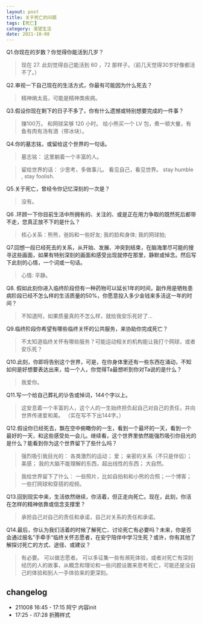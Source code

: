 ```yaml
---
layout: post
title: 关于死亡的问题
tags: [死亡]
category: 渴望生活
date: 2021-10-08
---
```


Q1.你现在的岁数？你觉得你能活到几岁？

> 现在 27. 此刻觉得自己能活到 60 ，72 那样子。（前几天觉得30岁好像都活不了。）

Q2.审视一下自己现在的生活方式，你最有可能因为什么死去？

> 精神熵太高，可能是精神类疾病。

Q3.假设你现在剩下的日子不多了，你有什么遗憾或特别想要完成的一件事？

> 赚100万。
> 和网球呆够 120 小时。
> 给小熊买一个 LV 包，煮一顿大餐，有鱼有肉有汤有酒（带冰块）。

Q4.你的墓志铭，或留给这个世界的一句话。

> 墓志铭：
这里躺着一个丰富的人。

> 留给世界的话：
少思考，多做事儿。
看见自己，看见世界。
stay humble , stay foolish.

Q5.关于死亡，曾经令你记忆深刻的一次是？

> 没有。

Q6 .环顾一下你目前生活中所拥有的、关注的、或是正在用力争取的既然死后都带不走，您真正放不下的是什么？

> 核心关系：熊熊，爸妈和一些好友;
我的脸和身体;
我的网球拍;

Q7.回想一段已经死去的关系，从开始、发展、冲突到结束，在脑海里尽可能的搜寻这些画面，如果有特别深刻的画面和感受出现就停在那里，静默或悼念。然后写下此刻的心情，一个词或一句话。

> 心情: 平静。

Q8. 假如此刻你进入临终阶段但有一种药物可以延长1年的时间，副作用是牺牲患病阶段已经不怎么样的生活质量的50%，你愿意投入多少金钱来多活这一年的时间？

> 不知道阿，如果质量真的不怎么样，就给我安乐死好了...


Q9.临终阶段你希望有哪些临终关怀的公共服务，来协助你完成死亡？

> 不太知道临终关怀有哪些服务？可能运动相关的机构能让我打个网球，或者安乐死？


Q10.此刻，你即将告别这个世界，可是，在你身体里还有一些东西在涌动，不知如何是好想要表达出来，给一个人，你觉得Ta最想听到你对Ta说的是什么？

> 我爱你。


Q11.写一个给自己葬礼的讣告或悼词，144个字以上。

>这安息着一个丰富的人，这个人的一生始终担负起自己对自己的责任，并向世界传递爱和美。 （实在写不下出144字。）

Q12.假设你已经死去，飘在空中俯瞰你的一生，看到一个最坏的一天，看到一个最好的一天，和这些感受处一会儿。继续看，这个世界里依然能强烈吸引你目光的是什么？能看到你为这个世界留下了些什么吗？

> 强烈吸引我目光的： 
各类激烈的运动；
爱；
亲密的关系（不只是伴侣）；
美感；
我的大脑不能理解的东西，超出线性的东西；
大自然。

> 我给世界留下了什么：
一些照片，比如自拍和和小熊的合照；一个博客；一些打网球和穿搭的视频。

Q13.回到现实中来，生活依然继续，你活着，但正走向死亡。现在，此刻，你活在怎样的精神依靠或信念支撑里？

> 承担自己对自己的责任和承诺，自己对关系的责任和承诺。


Q14.最后，你认为我们活着的时候了解死亡、讨论死亡有必要吗？未来，你是否会通过报名”手牵手“临终关怀志愿者，在安宁陪伴中学习生死？或许，你有其他了解探讨死亡的方式、途径、或建议？

> 有必要。
  可以做志愿者。
  可以多征集一些有濒死体验，或者对死亡有深刻经历的人的故事，从概念和理论和一些问题设置来思考死亡，可能还是没自己的体验和别人一手体验来的更深刻。


## changelog
- 211008 16:45 - 17:15 阿宁 内容init
- 17:25 - i17:28 折腾样式
